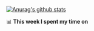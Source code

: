 [![Anurag's github stats](https://github-readme-stats.vercel.app/api?username=wkosmos)](https://github.com/anuraghazra/github-readme-stats)

📊 **This week I spent my time on**
<!--START_SECTION:waka-->

<!--END_SECTION:waka-->
